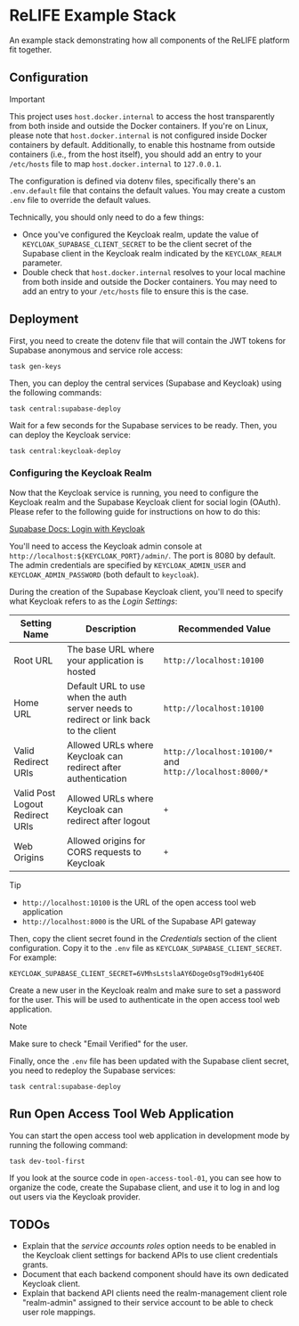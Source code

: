 # ReLIFE Example Stack

An example stack demonstrating how all components of the ReLIFE platform fit together.

## Configuration

> [!IMPORTANT]
> This project uses `host.docker.internal` to access the host transparently from both inside and outside the Docker containers. If you're on Linux, please note that `host.docker.internal` is not configured inside Docker containers by default. Additionally, to enable this hostname from outside containers (i.e., from the host itself), you should add an entry to your `/etc/hosts` file to map `host.docker.internal` to `127.0.0.1`.

The configuration is defined via dotenv files, specifically there's an `.env.default` file that contains the default values. You may create a custom `.env` file to override the default values.

Technically, you should only need to do a few things:

* Once you've configured the Keycloak realm, update the value of `KEYCLOAK_SUPABASE_CLIENT_SECRET` to be the client secret of the Supabase client in the Keycloak realm indicated by the `KEYCLOAK_REALM` parameter.
* Double check that `host.docker.internal` resolves to your local machine from both inside and outside the Docker containers. You may need to add an entry to your `/etc/hosts` file to ensure this is the case.

## Deployment

First, you need to create the dotenv file that will contain the JWT tokens for Supabase anonymous and service role access:

```console
task gen-keys
```

Then, you can deploy the central services (Supabase and Keycloak) using the following commands:

```console
task central:supabase-deploy
```

Wait for a few seconds for the Supabase services to be ready. Then, you can deploy the Keycloak service:

```console
task central:keycloak-deploy
```

### Configuring the Keycloak Realm

Now that the Keycloak service is running, you need to configure the Keycloak realm and the Supabase Keycloak client for social login (OAuth). Please refer to the following guide for instructions on how to do this:

[Supabase Docs: Login with Keycloak](https://supabase.com/docs/guides/auth/social-login/auth-keycloak)

You'll need to access the Keycloak admin console at `http://localhost:${KEYCLOAK_PORT}/admin/`. The port is 8080 by default. The admin credentials are specified by `KEYCLOAK_ADMIN_USER` and `KEYCLOAK_ADMIN_PASSWORD` (both default to `keycloak`).

During the creation of the Supabase Keycloak client, you'll need to specify what Keycloak refers to as the _Login Settings_:

| Setting Name                    | Description                                                                          | Recommended Value                                        |
| ------------------------------- | ------------------------------------------------------------------------------------ | -------------------------------------------------------- |
| Root URL                        | The base URL where your application is hosted                                        | `http://localhost:10100`                                 |
| Home URL                        | Default URL to use when the auth server needs to redirect or link back to the client | `http://localhost:10100`                                 |
| Valid Redirect URIs             | Allowed URLs where Keycloak can redirect after authentication                        | `http://localhost:10100/*` and `http://localhost:8000/*` |
| Valid Post Logout Redirect URIs | Allowed URLs where Keycloak can redirect after logout                                | `+`                                                      |
| Web Origins                     | Allowed origins for CORS requests to Keycloak                                        | `+`                                                      |

> [!TIP]
> * `http://localhost:10100` is the URL of the open access tool web application
> * `http://localhost:8000` is the URL of the Supabase API gateway

Then, copy the client secret found in the _Credentials_ section of the client configuration. Copy it to the `.env` file as `KEYCLOAK_SUPABASE_CLIENT_SECRET`. For example:

```dotenv
KEYCLOAK_SUPABASE_CLIENT_SECRET=6VMhsLstslaAY6DogeOsgT9odH1y64OE
```

Create a new user in the Keycloak realm and make sure to set a password for the user. This will be used to authenticate in the open access tool web application.

> [!NOTE]
> Make sure to check "Email Verified" for the user.

Finally, once the `.env` file has been updated with the Supabase client secret, you need to redeploy the Supabase services:

```console
task central:supabase-deploy
```

## Run Open Access Tool Web Application

You can start the open access tool web application in development mode by running the following command:

```console
task dev-tool-first
```

If you look at the source code in `open-access-tool-01`, you can see how to organize the code, create the Supabase client, and use it to log in and log out users via the Keycloak provider.

## TODOs

* Explain that the _service accounts roles_ option needs to be enabled in the Keycloak client settings for backend APIs to use client credentials grants.
* Document that each backend component should have its own dedicated Keycloak client.
* Explain that backend API clients need the realm-management client role "realm-admin" assigned to their service account to be able to check user role mappings.
